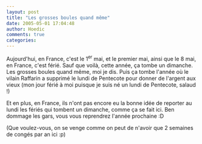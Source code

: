 ```yaml
---
layout: post
title: "Les grosses boules quand même"
date: 2005-05-01 17:04:48
author: Hoedic
comments: true
categories: 
---
```



Aujourd'hui, en France, c'est le 1<sup>er</sup> mai, et le premier mai, ainsi que le 8 mai, en France, c'est férié. Sauf que voilà, cette année, ça tombe un dimanche. Les grosses boules quand même, moi je dis. Puis ça tombe l'année où le vilain Raffarin a supprimé le lundi de Pentecote pour donner de l'argent aux vieux (mon jour férié à moi puisque je suis né un lundi de Pentecote, salaud !)

Et en plus, en France, ils n'ont pas encore eu la bonne idée de reporter au lundi les fériés qui tombent un dimanche, comme ça se fait ici. Ben dommage les gars, vous vous reprendrez l'année prochaine :D

(Que voulez-vous, on se venge comme on peut de n'avoir que 2 semaines de congés par an ici :p)